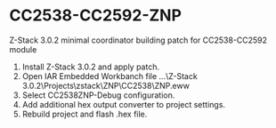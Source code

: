 # CC2538-CC2592-ZNP
Z-Stack 3.0.2 minimal coordinator building patch for CC2538-CC2592 module

1. Install Z-Stack 3.0.2 and apply patch.
2. Open IAR Embedded Workbanch file ...\Z-Stack 3.0.2\Projects\zstack\ZNP\CC2538\ZNP.eww
3. Select CC2538ZNP-Debug configuration.
4. Add additional hex output converter to project settings.
5. Rebuild project and flash .hex file.
